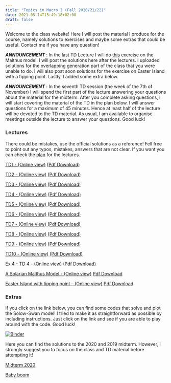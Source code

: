 ```yaml
---
title: "Topics in Macro I (Fall 2020/21/22)"
date: 2021-05-14T15:49:18+02:00
draft: false
---
```


Welcome to the class website! Here I will post the material I produce for the course, namely solutions to exercises and maybe some extras that could be useful. Contact me if you have any question!


_**ANNOUNCEMENT**_ : In the last TD Lecture I will do [this](../TDs/Solaria.html) exercise on the Malthus model. I will post the solutions here after the lectures. I uploaded solutions for the overlapping generation part of the class that you were unable to do. I will also post soon solutions for the exercise on Easter Island with a tipping point. Lastly, I added some extra below.

_**ANNOUNCEMENT**_ : In the seventh TD session (the week of the 7th of November) I will spend the first part of the lecture answering your questions about the material for the midterm. After you complete asking questions, I will start covering the material of the TD in the plan below. I will answer questions for a maximum of 45 minutes. Hence at least half of the lecture will be devoted to the TD material. As usual, I am available to organise meetings outside the lecture to answer your questions. Good luck!

### Lectures

There could be mistakes, use the official solutions as a reference! Fell free to point out any typos, mistakes, answers that are not clear. If you want you can check the [plan](https://drive.google.com/file/d/1uzwyoeME5_vJwNKxlbkXk3x5iij3ICOI/view?usp=sharing) for the lectures.

[TD1 - (Online view)](../post/TD1) [(Pdf Download)](https://drive.google.com/file/d/1PX_IWlARsWwLeQpC5L6Gp6R4LquJHs-9/view?usp=sharing)

[TD2 - (Online view)](../TDs/TD2.html) [(Pdf Download)](https://drive.google.com/file/d/1-GBxNWOLx_mruENbpD6uu6PQ6figfa-G/view?usp=sharing)

[TD3 - (Online view)](../TDs/TD3.html) [(Pdf Download)](https://drive.google.com/file/d/1qnVCYnU4JLgzvRCK0sT9-C7g9DqoAhW0/view?usp=sharing)

[TD4 - (Online view)](../TDs/TD4.html) [(Pdf Download)](https://drive.google.com/file/d/12fUC9pHw9REIkOBJdka6DqoKBZ38Sjlo/view?usp=sharing)

[TD5 - (Online view)](../TDs/TD5.html) [(Pdf Download)](https://drive.google.com/file/d/1E2Nse5W2-wEB_zMGsb-H8IbMClY6wpWT/view?usp=sharing)

[TD6 - (Online view)](../TDs/TD6.html) [(Pdf Download)](https://drive.google.com/file/d/1lwVx22M_MrUH3IMgBUZVGScUEo9sdB03/view?usp=sharing)

[TD7 - (Online view)](../TDs/TD7.html) [(Pdf Download)](https://drive.google.com/file/d/15PQcuFpSTgNxnaf3Ss1d-pMY2j1KzG1G/view?usp=sharing)

[TD8 - (Online view)](../TDs/TD8.html) [(Pdf Download)](https://drive.google.com/file/d/1ac8aE9gc4fEgxinmhFM94PNgvg7AIiR-/view?usp=sharing)

[TD9 - (Online view)](../TDs/TD9.html) [(Pdf Download)](https://drive.google.com/file/d/1aEmIXvm14fgQm1RUhkTpj0UuGjGOLilh/view?usp=sharing)

[TD10 - (Online view)](../TDs/TD10.html) [(Pdf Download)](https://drive.google.com/file/d/1wg9_fN_dhlrpOKmFefObJSoG8cpOK3xs/view?usp=sharing)

[Ex 4 - TD 4 - (Online view)](../TDs/Ex4.html) [(Pdf Download)](https://drive.google.com/file/d/1k1z-DoNZ1OsmwrVrfeY09kBye75mAb2r/view?usp=sharing)

[A Solarian Malthus Model - (Online view)](../TDs/SolariaSOL.html) [Pdf Download](https://drive.google.com/file/d/1I2DMulWABztOxHOKLuas-n96Ov5NTngb/view?usp=share_link)

[Easter Island with tipping point - (Online view)](../TDs/SolariaSOL.html) [Pdf Download](https://drive.google.com/file/d/1I2DMulWABztOxHOKLuas-n96Ov5NTngb/view?usp=share_link)

### Extras

If you click on the link below, you can find some codes that solve and plot the Solow-Swan model! I tried to make it as straightforward as possible by including instructions. Just click on the link and see if you are able to play around with the code. Good luck!

[![Binder](https://mybinder.org/badge_logo.svg)](https://mybinder.org/v2/gh/Enricomattia/TopicsInMacro1TD/HEAD?filepath=solow-swan.ipynb)

Here you can find the solutions to the 2020 and 2019 midterm. However, I strongly suggest you to focus on the class and TD material before attempting it!

[Midterm 2020](https://drive.google.com/file/d/1VppGSs9ZSFqEMvSc339n2Ogz0L8Dc9bz/view?usp=sharing)

[Baby boom](https://drive.google.com/file/d/1rHf8e_8WRqNfS-1QuBd-d1_GCsmbRszR/view?usp=sharing)


<!-- Here you can find the courses I teach/taught with the material.

__Topics in Macro I__ (Fall 2022) - TSE Third year of Bachelor - see the material [here](../fall2022/) and the syllabus [here](https://www.tse-fr.eu/sites/default/files/TSE/ecole/doc/syllabi/2020-2021/l3_s1_topics_in_macro_1_cm_lepage-saucier.pdf). [Here](https://mybinder.org/v2/gh/Enricomattia/TopicsInMacro1TD/HEAD?filepath=solow-swan.ipynb) you can find a Jupyter Notebook (with instructions) that solves a simple version of the Solow-Swan model.

__Topics in Macro I__ (Fall 2021) - TSE Third year of Bachelor - see the material [here](../fall2021/) - updated material in 2022!

__Topics in Macro I__ (Fall 2020) - TSE Third year of Bachelor - updated material in 2021! -->
